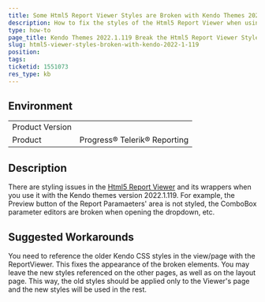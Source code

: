 ```yaml
---
title: Some Html5 Report Viewer Styles are Broken with Kendo Themes 2022.1.119
description: How to fix the styles of the Html5 Report Viewer when using Kendo Themes 2022.1.119
type: how-to
page_title: Kendo Themes 2022.1.119 Break the Html5 Report Viewer Styles
slug: html5-viewer-styles-broken-with-kendo-2022-1-119
position: 
tags: 
ticketid: 1551073
res_type: kb
---
```


## Environment
<table>
	<tbody>
		<tr>
			<td>Product Version</td>
			<td></td>
		</tr>
		<tr>
			<td>Product</td>
			<td>Progress® Telerik® Reporting</td>
		</tr>
	</tbody>
</table>


## Description
There are styling issues in the [Html5 Report Viewer](h../using-reports-in-applications/display-reports-in-applications/web-application/html5-report-viewer/overview) and its wrappers when 
you use it with the Kendo themes version 2022.1.119. For example, the Preview button of the Report Paramaeters' area is not styled, the ComboBox parameter editors are broken 
when opening the dropdown, etc.

## Suggested Workarounds
You need to reference the older Kendo CSS styles in the view/page with the ReportViewer. This fixes the appearance of the broken elements. You may leave the new styles 
referenced on the other pages, as well as on the layout page. This way, the old styles should be applied only to the Viewer's page and the new styles will be used in the rest.

